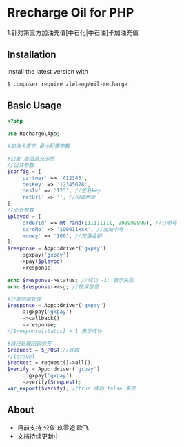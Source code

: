 # Rrecharge Oil for PHP 
 1.针对第三方加油充值[中石化|中石油]卡加油充值

## Installation

Install the latest version with

```bash
$ composer require zlwleng/oil-recharge
```

## Basic Usage

```php
<?php

use Recharge\App;

#加油卡直充 最小配置参数

#公象 加油直充示例
//公共参数
$config = [
    'partner' => 'A12345',
    'desKey' => '12345678',
    'desIv' => '123', //签名key
    'retUrl' => '', //回调地址
]; 
//业务参数
$playod = [
    'orderId' => mt_rand(111111111, 999999999), //订单号
    'cardNo' => '100011xxx', //加油卡号
    'money' => '100', //充值金额
]; 
$response = App::driver('gxpay')
    ::gxpay('gxpay')
    ->pay($playod)
    ->response;

echo $response->status; //成功 -1: 表示失败 
echo $response->msg; //错误信息

#公象回调处理
$response = App::driver('gxpay')
     ::gxpay('gxpay')
     ->callback()
     ->response;
//$response[status] = 1 表示成功

#自己处理回调验签
$request = $_POST;//获取
//laravel
$request = request()->all();
$verify = App::driver('gxpay')
     ::gxpay('gxpay')
     ->verify($request);
var_export($verify); //true 成功 false 失败

```   

## About
- 目前支持 公象 玖零逅 欧飞
- 文档持续更新中


